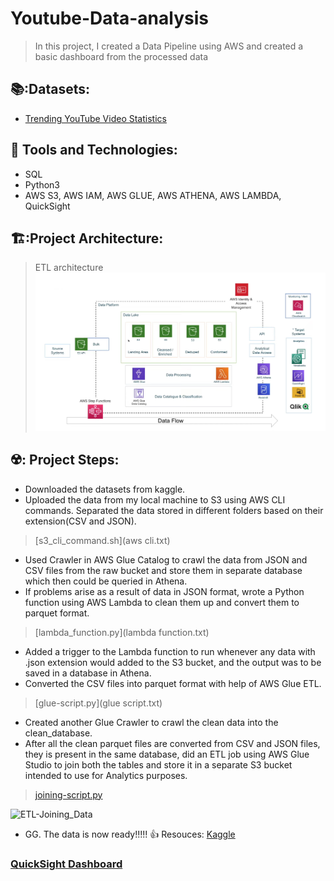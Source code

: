 # Youtube-Data-analysis 
> In this project, I created a Data Pipeline using AWS and created a basic dashboard from the processed data


## 📚:Datasets:
* [Trending YouTube Video Statistics](https://www.kaggle.com/datasets/datasnaek/youtube-new)

 ## 🔧 Tools and Technologies:
* SQL
* Python3
* AWS S3, AWS IAM, AWS GLUE, AWS ATHENA, AWS LAMBDA, QuickSight

## 🏗️:Project Architecture:
> ETL architecture
![architecture](architecture.png)


## ☢️: Project Steps:
* Downloaded the datasets from kaggle.
* Uploaded the data from my local machine to S3 using AWS CLI commands. Separated the data stored in different folders based on their extension(CSV and JSON).
> [s3_cli_command.sh](aws cli.txt)
* Used Crawler in AWS Glue Catalog to crawl the data from JSON and CSV files from the raw bucket and store them in separate database which then could be queried in Athena.
* If problems arise as a result of data in JSON format, wrote a Python function using AWS Lambda to clean them up and convert them to parquet format.
> [lambda_function.py](lambda function.txt)
* Added a trigger to the Lambda function to run whenever any data with .json extension would added to the S3 bucket, and the output was to be saved in a database in Athena.
* Converted the CSV files into parquet format with help of AWS Glue ETL.
> [glue-script.py](glue script.txt)
* Created another Glue Crawler to crawl the clean data into the clean_database.
* After all the clean parquet files are converted from CSV and JSON files, they is present in the same database, did an ETL job using AWS Glue Studio to join both the tables and store it in a separate S3 bucket intended to use for Analytics purposes.
> [joining-script.py](joining)


![ETL-Joining_Data](https://github.com/VenkataNaveenReddyYaparla/youtube-data-analysis/blob/0e59b22c153a69f4b5c744b26999ee374c29d413/joining%20img.png)

* GG. The data is now ready!!!!! 👍
 Resouces:
[Kaggle](https://www.kaggle.com/)

### [QuickSight Dashboard](https://github.com/VenkataNaveenReddyYaparla/youtube-data-analysis/blob/f4bbc8a764a84ce9d6703296135a0aecc358e90b/Youtube%20de%20dashboard.pdf)
